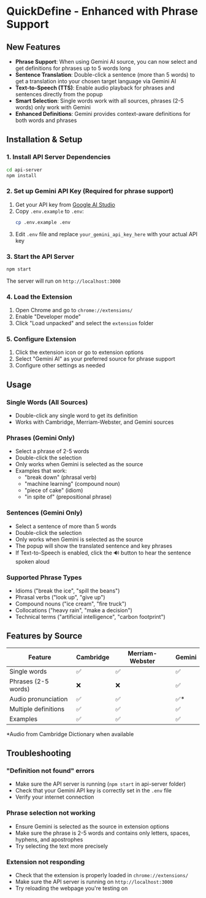 # QuickDefine - Enhanced with Phrase Support

## New Features
- **Phrase Support**: When using Gemini AI source, you can now select and get definitions for phrases up to 5 words long
 - **Sentence Translation**: Double-click a sentence (more than 5 words) to get a translation into your chosen target language via Gemini AI
 - **Text-to-Speech (TTS)**: Enable audio playback for phrases and sentences directly from the popup
- **Smart Selection**: Single words work with all sources, phrases (2-5 words) only work with Gemini
- **Enhanced Definitions**: Gemini provides context-aware definitions for both words and phrases

## Installation & Setup

### 1. Install API Server Dependencies
```bash
cd api-server
npm install
```

### 2. Set up Gemini API Key (Required for phrase support)
1. Get your API key from [Google AI Studio](https://aistudio.google.com/app/apikey)
2. Copy `.env.example` to `.env`:
   ```bash
   cp .env.example .env
   ```
3. Edit `.env` file and replace `your_gemini_api_key_here` with your actual API key

### 3. Start the API Server
```bash
npm start
```
The server will run on `http://localhost:3000`

### 4. Load the Extension
1. Open Chrome and go to `chrome://extensions/`
2. Enable "Developer mode"
3. Click "Load unpacked" and select the `extension` folder

### 5. Configure Extension
1. Click the extension icon or go to extension options
2. Select "Gemini AI" as your preferred source for phrase support
3. Configure other settings as needed

## Usage

### Single Words (All Sources)
- Double-click any single word to get its definition
- Works with Cambridge, Merriam-Webster, and Gemini sources

### Phrases (Gemini Only)
- Select a phrase of 2-5 words
- Double-click the selection
- Only works when Gemini is selected as the source
- Examples that work:
  - "break down" (phrasal verb)
  - "machine learning" (compound noun)
  - "piece of cake" (idiom)
  - "in spite of" (prepositional phrase)

### Sentences (Gemini Only)
- Select a sentence of more than 5 words
- Double-click the selection
- Only works when Gemini is selected as the source
- The popup will show the translated sentence and key phrases
- If Text-to-Speech is enabled, click the 🔊 button to hear the sentence spoken aloud

### Supported Phrase Types
- Idioms ("break the ice", "spill the beans")
- Phrasal verbs ("look up", "give up")
- Compound nouns ("ice cream", "fire truck")
- Collocations ("heavy rain", "make a decision")
- Technical terms ("artificial intelligence", "carbon footprint")

## Features by Source

| Feature | Cambridge | Merriam-Webster | Gemini |
|---------|-----------|-----------------|--------|
| Single words | ✅ | ✅ | ✅ |
| Phrases (2-5 words) | ❌ | ❌ | ✅ |
| Audio pronunciation | ✅ | ✅ | ✅* |
| Multiple definitions | ✅ | ✅ | ✅ |
| Examples | ✅ | ✅ | ✅ |

*Audio from Cambridge Dictionary when available

## Troubleshooting

### "Definition not found" errors
- Make sure the API server is running (`npm start` in api-server folder)
- Check that your Gemini API key is correctly set in the `.env` file
- Verify your internet connection

### Phrase selection not working
- Ensure Gemini is selected as the source in extension options
- Make sure the phrase is 2-5 words and contains only letters, spaces, hyphens, and apostrophes
- Try selecting the text more precisely

### Extension not responding
- Check that the extension is properly loaded in `chrome://extensions/`
- Make sure the API server is running on `http://localhost:3000`
- Try reloading the webpage you're testing on
